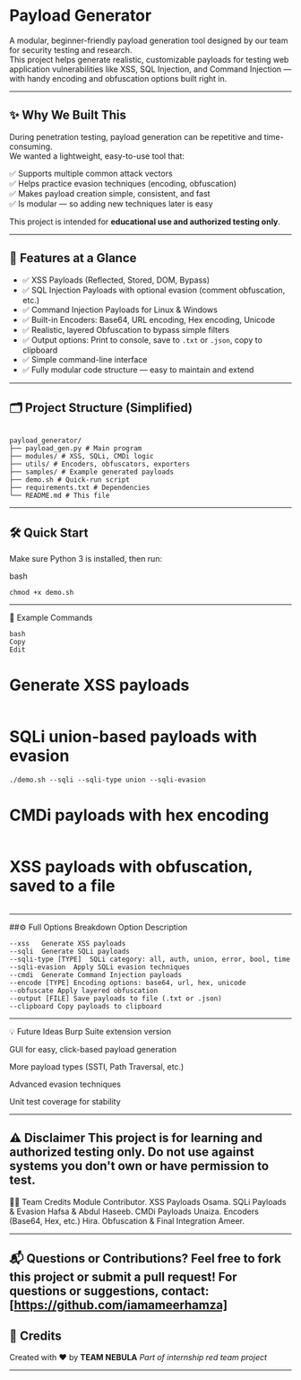 # Payload Generator

A modular, beginner-friendly payload generation tool designed by our team for security testing and research.  
This project helps generate realistic, customizable payloads for testing web application vulnerabilities like XSS, SQL Injection, and Command Injection — with handy encoding and obfuscation options built right in.

---

## ✨ Why We Built This

During penetration testing, payload generation can be repetitive and time-consuming.  
We wanted a lightweight, easy-to-use tool that:

✅ Supports multiple common attack vectors  
✅ Helps practice evasion techniques (encoding, obfuscation)  
✅ Makes payload creation simple, consistent, and fast  
✅ Is modular — so adding new techniques later is easy  

This project is intended for **educational use and authorized testing only**.

---

## 🧩 Features at a Glance

- ✅ XSS Payloads (Reflected, Stored, DOM, Bypass)  
- ✅ SQL Injection Payloads with optional evasion (comment obfuscation, etc.)  
- ✅ Command Injection Payloads for Linux & Windows  
- ✅ Built-in Encoders: Base64, URL encoding, Hex encoding, Unicode  
- ✅ Realistic, layered Obfuscation to bypass simple filters  
- ✅ Output options: Print to console, save to `.txt` or `.json`, copy to clipboard  
- ✅ Simple command-line interface  
- ✅ Fully modular code structure — easy to maintain and extend  

---

## 🗂️ Project Structure (Simplified)
```

payload_generator/
├── payload_gen.py # Main program
├── modules/ # XSS, SQLi, CMDi logic
├── utils/ # Encoders, obfuscators, exporters
├── samples/ # Example generated payloads
├── demo.sh # Quick-run script
├── requirements.txt # Dependencies
└── README.md # This file
```
---

## 🛠️ Quick Start

Make sure Python 3 is installed, then run:

bash

```pip install -r requirements.txt
chmod +x demo.sh
```
---

🚀 Example Commands
```
bash
Copy
Edit
```
# Generate XSS payloads
```./demo.sh --xss
```
# SQLi union-based payloads with evasion
```
./demo.sh --sqli --sqli-type union --sqli-evasion
```
# CMDi payloads with hex encoding
```./demo.sh --cmdi --encode hex
```
# XSS payloads with obfuscation, saved to a file
```./demo.sh --xss --obfuscate --output xss_payloads.txt
```
---
##⚙️ Full Options Breakdown
Option	Description
```
--xss	Generate XSS payloads
--sqli	Generate SQLi payloads
--sqli-type [TYPE]	SQLi category: all, auth, union, error, bool, time
--sqli-evasion	Apply SQLi evasion techniques
--cmdi	Generate Command Injection payloads
--encode [TYPE]	Encoding options: base64, url, hex, unicode
--obfuscate	Apply layered obfuscation
--output [FILE]	Save payloads to file (.txt or .json)
--clipboard	Copy payloads to clipboard
```
---
💡 Future Ideas
Burp Suite extension version

GUI for easy, click-based payload generation

More payload types (SSTI, Path Traversal, etc.)

Advanced evasion techniques

Unit test coverage for stability

---

⚠️ Disclaimer
This project is for learning and authorized testing only.
Do not use against systems you don't own or have permission to test.
---

👨‍💻 Team Credits
Module	Contributor.
XSS Payloads	Osama.
SQLi Payloads & Evasion	Hafsa & Abdul Haseeb.
CMDi Payloads	Unaiza.
Encoders (Base64, Hex, etc.)	Hira.
Obfuscation & Final Integration	Ameer.

---
📬 Questions or Contributions?
Feel free to fork this project or submit a pull request!
For questions or suggestions, contact:
[https://github.com/iamameerhamza]
---
## 🙌 **Credits**
Created with ❤️ by **TEAM NEBULA**
*Part of internship red team project*

---
